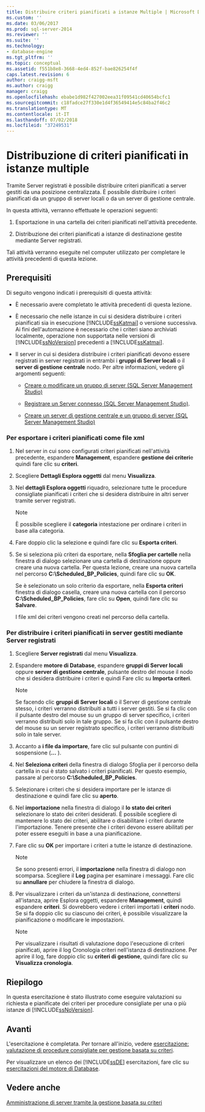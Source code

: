 ```yaml
---
title: Distribuire criteri pianificati a istanze Multiple | Microsoft Docs
ms.custom: ''
ms.date: 03/06/2017
ms.prod: sql-server-2014
ms.reviewer: ''
ms.suite: ''
ms.technology:
- database-engine
ms.tgt_pltfrm: ''
ms.topic: conceptual
ms.assetid: f551b8e8-3668-4ed4-852f-bae826254f4f
caps.latest.revision: 6
author: craigg-msft
ms.author: craigg
manager: craigg
ms.openlocfilehash: ebabe1d982f427002eea31f09541cd40654bcfc1
ms.sourcegitcommit: c18fadce27f330e1d4f36549414e5c84ba2f46c2
ms.translationtype: MT
ms.contentlocale: it-IT
ms.lasthandoff: 07/02/2018
ms.locfileid: "37249531"
---
```

# <a name="deploy-scheduled-policies-to-multiple-instances"></a>Distribuzione di criteri pianificati in istanze multiple
  Tramite Server registrati è possibile distribuire criteri pianificati a server gestiti da una posizione centralizzata. È possibile distribuire i criteri pianificati da un gruppo di server locali o da un server di gestione centrale.  
  
 In questa attività, verranno effettuate le operazioni seguenti:  
  
1.  Esportazione in una cartella dei criteri pianificati nell'attività precedente.  
  
2.  Distribuzione dei criteri pianificati a istanze di destinazione gestite mediante Server registrati.  
  
 Tali attività verranno eseguite nel computer utilizzato per completare le attività precedenti di questa lezione.  
  
## <a name="prerequisites"></a>Prerequisiti  
 Di seguito vengono indicati i prerequisiti di questa attività:  
  
-   È necessario avere completato le attività precedenti di questa lezione.  
  
-   È necessario che nelle istanze in cui si desidera distribuire i criteri pianificati sia in esecuzione [!INCLUDE[ssKatmai](../includes/sskatmai-md.md)] o versione successiva. Ai fini dell'automazione è necessario che i criteri siano archiviati localmente, operazione non supportata nelle versioni di [!INCLUDE[ssNoVersion](../includes/ssnoversion-md.md)] precedenti a [!INCLUDE[ssKatmai](../includes/sskatmai-md.md)].  
  
-   Il server in cui si desidera distribuire i criteri pianificati devono essere registrati in server registrati in entrambi i **gruppi di Server locali** o il **server di gestione centrale** nodo. Per altre informazioni, vedere gli argomenti seguenti:  
  
    -   [Creare o modificare un gruppo di server &#40;SQL Server Management Studio&#41;](../ssms/register-servers/create-or-edit-a-server-group-sql-server-management-studio.md)  
  
    -   [Registrare un Server connesso &#40;SQL Server Management Studio&#41;](../ssms/register-servers/register-a-connected-server-sql-server-management-studio.md).  
  
    -   [Creare un server di gestione centrale e un gruppo di server &#40;SQL Server Management Studio&#41;](../ssms/register-servers/create-a-central-management-server-and-server-group.md)  
  
### <a name="to-export-the-scheduled-policies-as-xml-files"></a>Per esportare i criteri pianificati come file xml  
  
1.  Nel server in cui sono configurati criteri pianificati nell'attività precedente, espandere **Management**, espandere **gestione dei criteri**e quindi fare clic su **criteri**.  
  
2.  Scegliere **Dettagli Esplora oggetti** dal menu **Visualizza**.  
  
3.  Nel **dettagli Esplora oggetti** riquadro, selezionare tutte le procedure consigliate pianificati i criteri che si desidera distribuire in altri server tramite server registrati.  
  
    > [!NOTE]  
    >  È possibile scegliere il **categoria** intestazione per ordinare i criteri in base alla categoria.  
  
4.  Fare doppio clic la selezione e quindi fare clic su **Esporta criteri**.  
  
5.  Se si seleziona più criteri da esportare, nella **Sfoglia per cartelle** nella finestra di dialogo selezionare una cartella di destinazione oppure creare una nuova cartella. Per questa lezione, creare una nuova cartella nel percorso **C:\Scheduled_BP_Policies**, quindi fare clic su **OK**.  
  
     Se è selezionato un solo criterio da esportare, nella **Esporta criteri** finestra di dialogo casella, creare una nuova cartella con il percorso **C:\Scheduled_BP_Policies**, fare clic su **Open**, quindi fare clic su **Salvare**.  
  
     I file xml dei criteri vengono creati nel percorso della cartella.  
  
### <a name="to-deploy-the-scheduled-policies-to-servers-that-are-managed-through-registered-servers"></a>Per distribuire i criteri pianificati in server gestiti mediante Server registrati  
  
1.  Scegliere **Server registrati** dal menu **Visualizza**.  
  
2.  Espandere **motore di Database**, espandere **gruppi di Server locali** oppure **server di gestione centrale**, pulsante destro del mouse il nodo che si desidera distribuire i criteri e quindi Fare clic su **Importa criteri**.  
  
    > [!NOTE]  
    >  Se facendo clic **gruppi di Server locali** o il Server di gestione centrale stesso, i criteri verranno distribuiti a tutti i server gestiti. Se si fa clic con il pulsante destro del mouse su un gruppo di server specifico, i criteri verranno distribuiti solo in tale gruppo. Se si fa clic con il pulsante destro del mouse su un server registrato specifico, i criteri verranno distribuiti solo in tale server.  
  
3.  Accanto a **i file da importare**, fare clic sul pulsante con puntini di sospensione (**...** ).  
  
4.  Nel **Seleziona criteri** della finestra di dialogo Sfoglia per il percorso della cartella in cui è stato salvato i criteri pianificati. Per questo esempio, passare al percorso **C:\Scheduled_BP_Policies**.  
  
5.  Selezionare i criteri che si desidera importare per le istanze di destinazione e quindi fare clic su **aperto**.  
  
6.  Nel **importazione** nella finestra di dialogo il **lo stato dei criteri** selezionare lo stato dei criteri desiderati. È possibile scegliere di mantenere lo stato dei criteri, abilitare o disabilitare i criteri durante l'importazione. Tenere presente che i criteri devono essere abilitati per poter essere eseguiti in base a una pianificazione.  
  
7.  Fare clic su **OK** per importare i criteri a tutte le istanze di destinazione.  
  
    > [!NOTE]  
    >  Se sono presenti errori, il **importazione** nella finestra di dialogo non scomparsa. Scegliere il **Log** pagina per esaminare i messaggi. Fare clic su **annullare** per chiudere la finestra di dialogo.  
  
8.  Per visualizzare i criteri da un'istanza di destinazione, connettersi all'istanza, aprire Esplora oggetti, espandere **Management**, quindi espandere **criteri**. Si dovrebbero vedere i criteri importati i **criteri** nodo. Se si fa doppio clic su ciascuno dei criteri, è possibile visualizzare la pianificazione o modificare le impostazioni.  
  
    > [!NOTE]  
    >  Per visualizzare i risultati di valutazione dopo l'esecuzione di criteri pianificati, aprire il log Cronologia criteri nell'istanza di destinazione. Per aprire il log, fare doppio clic su **criteri di gestione**, quindi fare clic su **Visualizza cronologia**.  
  
## <a name="summary"></a>Riepilogo  
 In questa esercitazione è stato illustrato come eseguire valutazioni su richiesta e pianificate dei criteri per procedure consigliate per una o più istanze di [!INCLUDE[ssNoVersion](../includes/ssnoversion-md.md)].  
  
## <a name="next"></a>Avanti  
 L'esercitazione è completata. Per tornare all'inizio, vedere [esercitazione: valutazione di procedure consigliate per gestione basata su criteri](../../2014/tutorials/tutorial-evaluating-best-practices-by-using-policy-based-management.md).  
  
 Per visualizzare un elenco dei [!INCLUDE[ssDE](../includes/ssde-md.md)] esercitazioni, fare clic su [esercitazioni del motore di Database](../relational-databases/database-engine-tutorials.md).  
  
## <a name="see-also"></a>Vedere anche  
 [Amministrazione di server tramite la gestione basata su criteri](../relational-databases/policy-based-management/administer-servers-by-using-policy-based-management.md)  
  
  
